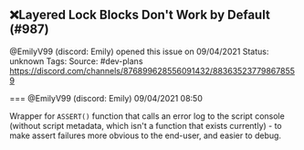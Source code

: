 ## ❌Layered Lock Blocks Don't Work by Default (#987)
@EmilyV99 (discord: Emily) opened this issue on 09/04/2021
Status: unknown
Tags: 
Source: #dev-plans https://discord.com/channels/876899628556091432/883635237798678559


=== @EmilyV99 (discord: Emily) 09/04/2021 08:50

Wrapper for `ASSERT()` function that calls an error log to the script console (without script metadata, which isn't a function that exists currently) - to make assert failures more obvious to the end-user, and easier to debug.
